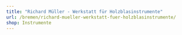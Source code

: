 ```yaml
---
title: "Richard Müller - Werkstatt für Holzblasinstrumente"
url: /bremen/richard-mueller-werkstatt-fuer-holzblasinstrumente/
shop: Instrumente
---
```

